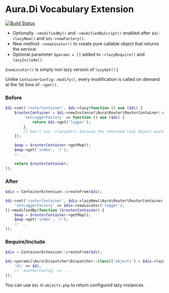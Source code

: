 # Aura.Di Vocabulary Extension

[![Build Status](https://travis-ci.org/LapazPhp/Aura.Di-ext.svg?branch=master)](https://travis-ci.org/LapazPhp/Aura.Di-ext)

- Optionally `->modifiedBy()` and `->modifiedByScript()` enabled after `$di->lazyNew()` and `$di->newFactory()`.
- New method `->newLocator()` to create pure callable object that returns the service.
- Optional parameter `$params = []` added to `->lazyRequire()` and `lazyInclude()`.

(`newLocator()` is simply non lazy version of `lazyGet()`.)

Unlike `ContainerConfig::modify()`, every modification is called on demand at the 1st time of `->get()`.

### Before

```php
$di->set('routerContainer', $di->lazy(function () use ($di) {
    $routerContainer = $di->newInstance(\Aura\Router\RouterContainer::class, [], [
        'setLoggerFactory' => function () use ($di) {
            return $di->get('logger');
        },
        // Don't use ->lazyGet() because the returned lazy object would be evaluated before injection.
    ]);

    $map = $routerContainer->getMap();
    $map->get('index', '/');
    // ...

    return $routerContainer;
));
```

### After

```php
$dix = ContainerExtension::createFrom($di);

$di->set('routerContainer', $dix->lazyNew(\Aura\Router\RouterContainer::class, [], [
    'setLoggerFactory' => $dix->newLocator('logger'),
])->modifiedBy(function ($routerContainer) {
    $map = $routerContainer->getMap();
    $map->get('index', '/');
    // ...
));
```

### Require/Include

```php
$dix = ContainerExtension::createFrom($di);

$di->params[\Aura\Dispatcher\Dispatcher::class]['objects'] = $dix->lazyRequire(__DIR__ . '/objects.php', [
    'di' => $di,
    // 'anotherConfig' => ...
]);
```

You can use `$di` in `objects.php` to return configured lazy instances.
